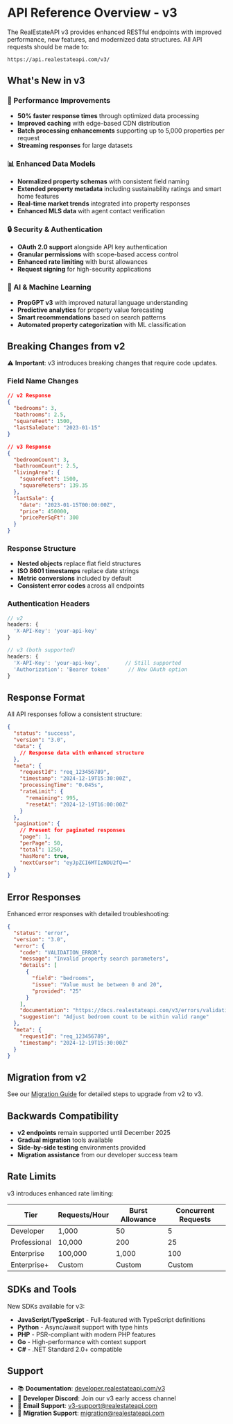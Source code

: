# API Reference Overview - v3

The RealEstateAPI v3 provides enhanced RESTful endpoints with improved performance, new features, and modernized data structures. All API requests should be made to:

```
https://api.realestateapi.com/v3/
```

## What's New in v3

### 🚀 Performance Improvements
- **50% faster response times** through optimized data processing
- **Improved caching** with edge-based CDN distribution
- **Batch processing enhancements** supporting up to 5,000 properties per request
- **Streaming responses** for large datasets

### 📊 Enhanced Data Models
- **Normalized property schemas** with consistent field naming
- **Extended property metadata** including sustainability ratings and smart home features
- **Real-time market trends** integrated into property responses
- **Enhanced MLS data** with agent contact verification

### 🔒 Security & Authentication
- **OAuth 2.0 support** alongside API key authentication
- **Granular permissions** with scope-based access control
- **Enhanced rate limiting** with burst allowances
- **Request signing** for high-security applications

### 🤖 AI & Machine Learning
- **PropGPT v3** with improved natural language understanding
- **Predictive analytics** for property value forecasting
- **Smart recommendations** based on search patterns
- **Automated property categorization** with ML classification

## Breaking Changes from v2

⚠️ **Important**: v3 introduces breaking changes that require code updates.

### Field Name Changes
```json
// v2 Response
{
  "bedrooms": 3,
  "bathrooms": 2.5,
  "squareFeet": 1500,
  "lastSaleDate": "2023-01-15"
}

// v3 Response  
{
  "bedroomCount": 3,
  "bathroomCount": 2.5,
  "livingArea": {
    "squareFeet": 1500,
    "squareMeters": 139.35
  },
  "lastSale": {
    "date": "2023-01-15T00:00:00Z",
    "price": 450000,
    "pricePerSqFt": 300
  }
}
```

### Response Structure
- **Nested objects** replace flat field structures
- **ISO 8601 timestamps** replace date strings
- **Metric conversions** included by default
- **Consistent error codes** across all endpoints

### Authentication Headers
```javascript
// v2
headers: {
  'X-API-Key': 'your-api-key'
}

// v3 (both supported)
headers: {
  'X-API-Key': 'your-api-key',        // Still supported
  'Authorization': 'Bearer token'      // New OAuth option
}
```

## Response Format

All API responses follow a consistent structure:

```json
{
  "status": "success",
  "version": "3.0",
  "data": {
    // Response data with enhanced structure
  },
  "meta": {
    "requestId": "req_123456789",
    "timestamp": "2024-12-19T15:30:00Z",
    "processingTime": "0.045s",
    "rateLimit": {
      "remaining": 995,
      "resetAt": "2024-12-19T16:00:00Z"
    }
  },
  "pagination": {
    // Present for paginated responses
    "page": 1,
    "perPage": 50,
    "total": 1250,
    "hasMore": true,
    "nextCursor": "eyJpZCI6MTIzNDU2fQ=="
  }
}
```

## Error Responses

Enhanced error responses with detailed troubleshooting:

```json
{
  "status": "error",
  "version": "3.0",
  "error": {
    "code": "VALIDATION_ERROR",
    "message": "Invalid property search parameters",
    "details": [
      {
        "field": "bedrooms",
        "issue": "Value must be between 0 and 20",
        "provided": "25"
      }
    ],
    "documentation": "https://docs.realestateapi.com/v3/errors/validation",
    "suggestion": "Adjust bedroom count to be within valid range"
  },
  "meta": {
    "requestId": "req_123456789",
    "timestamp": "2024-12-19T15:30:00Z"
  }
}
```

## Migration from v2

See our [Migration Guide](../migration/v2-to-v3.md) for detailed steps to upgrade from v2 to v3.

## Backwards Compatibility

- **v2 endpoints** remain supported until December 2025
- **Gradual migration** tools available
- **Side-by-side testing** environments provided
- **Migration assistance** from our developer success team

## Rate Limits

v3 introduces enhanced rate limiting:

| Tier | Requests/Hour | Burst Allowance | Concurrent Requests |
|------|---------------|-----------------|-------------------|
| Developer | 1,000 | 50 | 5 |
| Professional | 10,000 | 200 | 25 |
| Enterprise | 100,000 | 1,000 | 100 |
| Enterprise+ | Custom | Custom | Custom |

## SDKs and Tools

New SDKs available for v3:
- **JavaScript/TypeScript** - Full-featured with TypeScript definitions
- **Python** - Async/await support with type hints
- **PHP** - PSR-compliant with modern PHP features
- **Go** - High-performance with context support
- **C#** - .NET Standard 2.0+ compatible

## Support

- 📚 **Documentation**: [developer.realestateapi.com/v3](https://developer.realestateapi.com/v3)
- 💬 **Developer Discord**: Join our v3 early access channel
- 📧 **Email Support**: v3-support@realestateapi.com
- 🎯 **Migration Support**: migration@realestateapi.com